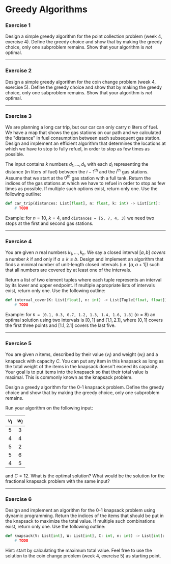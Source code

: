 # Greedy Algorithms

### Exercise 1

Design a simple greedy algorithm for the point collection problem (week 4, exercise 4). Define the greedy choice and show that by making the greedy choice, only one subproblem remains. Show that your algorithm is *not* optimal.

---

### Exercise 2

Design a simple greedy algorithm for the coin change problem (week 4, exercise 5). Define the greedy choice and show that by making the greedy choice, only one subproblem remains. Show that your algorithm is *not* optimal.

---

### Exercise 3

We are planning a long car trip, but our car can only carry $n$ liters of fuel. We have a map that shows the gas stations on our path and we calculated the "distance" in fuel consumption between each subsequent gas station. Design and implement an efficient algorithm that determines the locations at which we have to stop to fully refuel, in order to stop as few times as possible.

The input contains $k$ numbers $d_1, ..., d_k$ with each $d_i$ representing the distance (in liters of fuel) between the $i-1^\text{th}$ and the $i^\text{th}$ gas stations. Assume that we start at the $0^{th}$ gas station with a full tank. Return the indices of the gas stations at which we have to refuel in order to stop as few times as possible. If multiple such options exist, return only one. Use the following outline:

```py
def car_trip(distances: List[float], n: float, k: int) -> List[int]:
    # TODO
```

Example: for $n = 10$, $k = 4$, and `distances = [5, 7, 4, 3]` we need two stops at the first and second gas stations.

---

### Exercise 4

You are given $n$ real numbers $k_1, ..., k_n$. We say a closed interval $[a, b]$ *covers* a number $k$ if and only if $a \leq k \leq b$. Design and implement an algorithm that finds a minimal number of unit-length closed intervals (i.e. $[a, a+1]$) such that all numbers are covered by at least one of the intervals.

Return a list of two element tuples where each tuple represents an interval by its lower and upper endpoint. If multiple appropriate lists of intervals exist, return only one. Use the following outline:

```py
def interval_cover(K: List[float], n: int) -> List[Tuple[float, float]]:
    # TODO
```

Example: for `K = [0.1, 0.3, 0.7, 1.2, 1.3, 1.4, 1.6, 1.8]` ($n=8$) an optimal solution using two intervals is $[0, 1]$ and $[1.1, 2.1]$, where $[0, 1]$ covers the first three points and $[1.1, 2.1]$ covers the last five.

---

### Exercise 5

You are given $n$ items, described by their value ($v_i$) and weight ($w_i$) and a knapsack with capacity $C$. You can put any item in this knapsack as long as the total weight of the items in the knapsack doesn't exceed its capacity. Your goal is to put items into the knapsack so that their total value is maximal. This is commonly known as the knapsack problem.

Design a greedy algorithm for the 0-1 knapsack problem. Define the greedy choice and show that by making the greedy choice, only one subproblem remains.

Run your algorithm on the following input:

| $v_i$ | $w_i$ |
|:-----:|:-----:|
|   5   |   3   |
|   4   |   4   |
|   5   |   2   |
|   5   |   6   |
|   4   |   5   |

and $C = 12$. What is the optimal solution? What would be the solution for the fractional knapsack problem with the same input?

---

### Exercise 6

Design and implement an algorithm for the 0-1 knapsack problem using dynamic programming. Return the indices of the items that should be put in the knapsack to maximize the total value. If multiple such combinations exist, return only one. Use the following outline:

```py
def knapsack(V: List[int], W: List[int], C: int, n: int) -> List[int]:
    # TODO
```

Hint: start by calculating the maximum total value. Feel free to use the solution to the coin change problem (week 4, exercise 5) as starting point.



